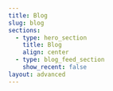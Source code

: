 ```yaml
---
title: Blog
slug: blog
sections:
  - type: hero_section
    title: Blog
    align: center
  - type: blog_feed_section
    show_recent: false
layout: advanced
---
```

